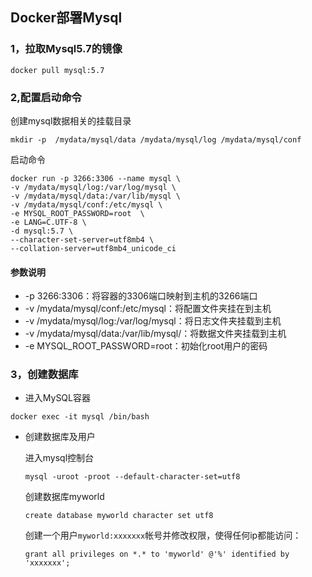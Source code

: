 ## Docker部署Mysql



### 1，拉取Mysql5.7的镜像

```
docker pull mysql:5.7
```

### 2,配置启动命令

创建mysql数据相关的挂载目录

```
mkdir -p  /mydata/mysql/data /mydata/mysql/log /mydata/mysql/conf
```

启动命令

```
docker run -p 3266:3306 --name mysql \
-v /mydata/mysql/log:/var/log/mysql \
-v /mydata/mysql/data:/var/lib/mysql \
-v /mydata/mysql/conf:/etc/mysql \
-e MYSQL_ROOT_PASSWORD=root  \
-e LANG=C.UTF-8 \
-d mysql:5.7 \
--character-set-server=utf8mb4 \
--collation-server=utf8mb4_unicode_ci
```

#### 参数说明

- -p 3266:3306：将容器的3306端口映射到主机的3266端口
- -v /mydata/mysql/conf:/etc/mysql：将配置文件夹挂在到主机
- -v /mydata/mysql/log:/var/log/mysql：将日志文件夹挂载到主机
- -v /mydata/mysql/data:/var/lib/mysql/：将数据文件夹挂载到主机
- -e MYSQL_ROOT_PASSWORD=root：初始化root用户的密码

### 3，创建数据库

- 进入MySQL容器

```
docker exec -it mysql /bin/bash
```



- 创建数据库及用户

  进入mysql控制台

  ```
  mysql -uroot -proot --default-character-set=utf8
  ```

  创建数据库myworld

  ```
  create database myworld character set utf8
  ```

  

  创建一个用户`myworld:xxxxxxx`帐号并修改权限，使得任何ip都能访问：

  ```
  grant all privileges on *.* to 'myworld' @'%' identified by 'xxxxxxx';
  ```

  

